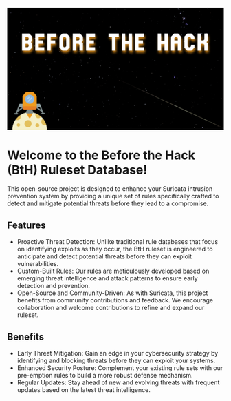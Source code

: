 ![Before The Hack Project Banner](/assets/images/bth-banner.jpg)

# Welcome to the Before the Hack (BtH) Ruleset Database! 
This open-source project is designed to enhance your Suricata intrusion prevention system by providing a unique set of rules specifically crafted to detect and mitigate potential threats before they lead to a compromise.

## Features
- Proactive Threat Detection: Unlike traditional rule databases that focus on identifying exploits as they occur, the BtH ruleset is engineered to anticipate and detect potential threats before they can exploit vulnerabilities.
- Custom-Built Rules: Our rules are meticulously developed based on emerging threat intelligence and attack patterns to ensure early detection and prevention.
- Open-Source and Community-Driven: As with Suricata, this project benefits from community contributions and feedback. We encourage collaboration and welcome contributions to refine and expand our ruleset.

## Benefits
- Early Threat Mitigation: Gain an edge in your cybersecurity strategy by identifying and blocking threats before they can exploit your systems.
- Enhanced Security Posture: Complement your existing rule sets with our pre-emption rules to build a more robust defense mechanism.
- Regular Updates: Stay ahead of new and evolving threats with frequent updates based on the latest threat intelligence.


